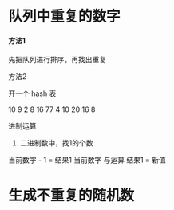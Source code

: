 
# 队列中重复的数字

#### 方法1

先把队列进行排序，再找出重复

方法2

开一个 hash 表 


10 9 2 8 16 77 4 10 20 16 8


进制运算

1. 二进制数中，找1的个数

当前数字 - 1 = 结果1
当前数字 与运算 结果1  = 新值


# 生成不重复的随机数